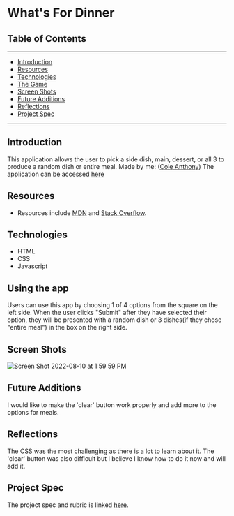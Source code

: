 # What's For Dinner

## Table of Contents
---
- [Introduction](#Introduction)
- [Resources](#Resources)
- [Technologies](#Technologies)
- [The Game](#Playing-Tic-Tac-Toe)
- [Screen Shots](#Screen-Shots)
- [Future Additions](#Future-Additions)
- [Reflections](#Reflections)
- [Project Spec](#Project-Spec)
---
## Introduction

This application allows the user to pick a side dish, main, dessert, or all 3 to produce a random dish or entire meal. Made by me: ([Cole Anthony](https://www.linkedin.com/in/cole-edwin-anthony/)) The application can be accessed [here]([https://coleanthony1990.github.io/tic-tac-toe/](https://coleanthony1990.github.io/whats-for-dinner/))

## Resources
- Resources include [MDN](https://developer.mozilla.org/en-US/) and [Stack Overflow](https://stackoverflow.com/).

## Technologies
- HTML
- CSS
- Javascript
## Using the app
Users can use this app by choosing 1 of 4 options from the square on the left side. When the user clicks "Submit" after they have selected their option, they will be presented with a random dish or 3 dishes(if they chose "entire meal") in the box on the right side.
## Screen Shots
![Screen Shot 2022-08-10 at 1 59 59 PM](https://user-images.githubusercontent.com/103971359/184008947-64c7671e-4225-4c3d-a795-9e1cef6b88c8.png)
## Future Additions
I would like to make the 'clear' button work properly and add more to the options for meals.
## Reflections
The CSS was the most challenging as there is a lot to learn about it. The 'clear' button was also difficult but I believe I know how to do it now and will add it.
## Project Spec
The project spec and rubric is linked [here](https://frontend.turing.edu/projects/module-1/dinner.html).
